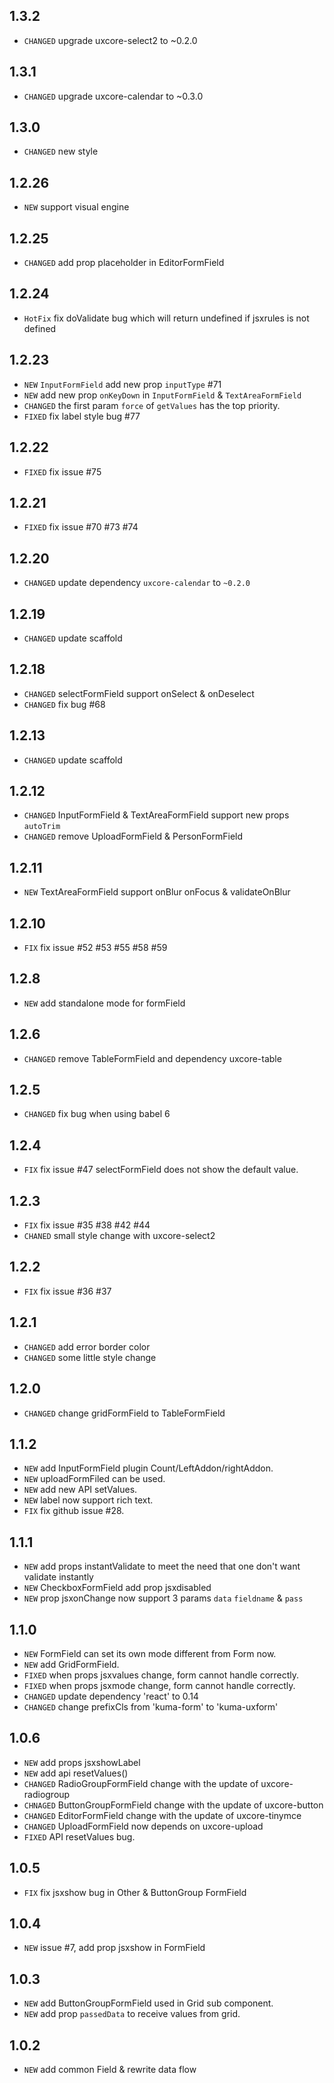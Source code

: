 ## 1.3.2

* `CHANGED` upgrade uxcore-select2 to ~0.2.0

## 1.3.1

* `CHANGED` upgrade uxcore-calendar to ~0.3.0

## 1.3.0

* `CHANGED` new style

## 1.2.26

* `NEW` support visual engine

## 1.2.25

* `CHANGED` add prop placeholder in EditorFormField

## 1.2.24

* `HotFix` fix doValidate bug which will return undefined if jsxrules is not defined

## 1.2.23

* `NEW` `InputFormField` add new prop `inputType` #71
* `NEW` add new prop `onKeyDown` in `InputFormField` & `TextAreaFormField`
* `CHANGED` the first param `force` of `getValues` has the top priority.
* `FIXED` fix label style bug #77 

## 1.2.22
* `FIXED` fix issue #75

## 1.2.21
* `FIXED` fix issue #70 #73 #74

## 1.2.20
* `CHANGED` update dependency `uxcore-calendar` to `~0.2.0`

## 1.2.19

* `CHANGED` update scaffold 

## 1.2.18

* `CHANGED` selectFormField support onSelect & onDeselect
* `CHANGED` fix bug #68

## 1.2.13

* `CHANGED` update scaffold 

## 1.2.12

* `CHANGED` InputFormField & TextAreaFormField support new props `autoTrim`
* `CHANGED` remove UploadFormField & PersonFormField

## 1.2.11

* `NEW` TextAreaFormField support onBlur onFocus & validateOnBlur

## 1.2.10

* `FIX` fix issue #52 #53 #55 #58 #59

## 1.2.8

* `NEW` add standalone mode for formField

## 1.2.6

* `CHANGED` remove TableFormField and dependency uxcore-table

## 1.2.5

* `CHANGED` fix bug when using babel 6

## 1.2.4

* `FIX` fix issue #47 selectFormField does not show the default value.

## 1.2.3

* `FIX` fix issue #35 #38 #42 #44
* `CHANED` small style change with uxcore-select2

## 1.2.2

* `FIX` fix issue #36 #37

## 1.2.1

* `CHANGED` add error border color
* `CHANGED` some little style change

## 1.2.0

* `CHANGED` change gridFormField to TableFormField

## 1.1.2

* `NEW` add InputFormField plugin Count/LeftAddon/rightAddon.
* `NEW` uploadFormFiled can be used.
* `NEW` add new API setValues.
* `NEW` label now support rich text.
* `FIX` fix github issue #28.

## 1.1.1

* `NEW` add props instantValidate to meet the need that one don't want validate instantly
* `NEW` CheckboxFormField add prop jsxdisabled
* `NEW` prop jsxonChange now support 3 params `data` `fieldname` & `pass`

## 1.1.0

* `NEW` FormField can set its own mode different from Form now.
* `NEW` add GridFormField.
* `FIXED` when props jsxvalues change, form cannot handle correctly.
* `FIXED` when props jsxmode change, form cannot handle correctly.
* `CHANGED` update dependency 'react' to 0.14
* `CHANGED` change prefixCls from 'kuma-form' to 'kuma-uxform'


## 1.0.6

* `NEW` add props jsxshowLabel
* `NEW` add api resetValues()
* `CHANGED` RadioGroupFormField change with the update of uxcore-radiogroup
* `CHNAGED` ButtonGroupFormField change with the update of uxcore-button
* `CHANGED` EditorFormField change with the update of uxcore-tinymce
* `CHANGED` UploadFormField now depends on uxcore-upload
* `FIXED` API resetValues bug.

## 1.0.5

* `FIX` fix jsxshow bug in Other & ButtonGroup FormField

## 1.0.4

* `NEW` issue #7, add prop jsxshow in FormField

## 1.0.3

* `NEW` add ButtonGroupFormField used in Grid sub component.
* `NEW` add prop `passedData` to receive values from grid.

## 1.0.2

* `NEW` add common Field & rewrite data flow